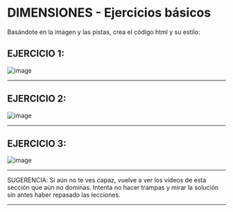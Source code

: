 # DIMENSIONES - Ejercicios básicos

Basándote en la imagen y las pistas, crea el código html y su estilo:


## EJERCICIO 1:

![image](https://github.com/eugenia1984/desarrollo-front-end-html-css-javascript/assets/72580574/6bf8af54-d935-431d-8b36-41f6ed764134)

---

## EJERCICIO 2:

![image](https://github.com/eugenia1984/desarrollo-front-end-html-css-javascript/assets/72580574/57f83602-6c86-41c1-91e2-86318a3c8b58)

---

## EJERCICIO 3:

![image](https://github.com/eugenia1984/desarrollo-front-end-html-css-javascript/assets/72580574/f40638d5-ddad-495e-a837-ee172f7df213)


---

SUGERENCIA: Si aún no te ves capaz, vuelve a ver los vídeos de esta sección que aún no dominas. Intenta no hacer trampas y mirar la solución sin antes haber repasado las lecciones.

---
